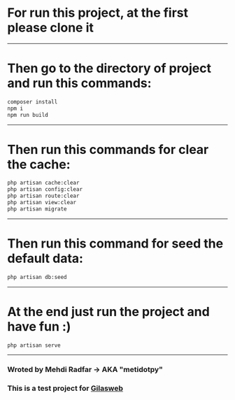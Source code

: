 # For run this project, at the first please clone it
---
# Then go to the directory of project and run this commands:
```bash
composer install
npm i
npm run build
```
---
# Then run this commands for clear the cache:
```bash
php artisan cache:clear
php artisan config:clear
php artisan route:clear
php artisan view:clear
php artisan migrate
```
---
# Then run this command for seed the default data:
```bash
php artisan db:seed
```
---
# At the end just run the project and have fun :)
```bash
php artisan serve
```
---
### Wroted by Mehdi Radfar -> AKA "metidotpy"
### This is a test project for [Gilasweb](https://gilasweb.ir)
